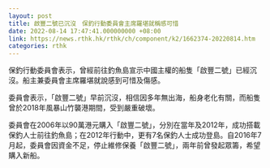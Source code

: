 ```yaml
---
layout: post
title: 啟豐二號已沉沒　保釣行動委員會主席羅堪就稱感可惜
date: 2022-08-14 17:47:41.000000000 +08:00
link: https://news.rthk.hk/rthk/ch/component/k2/1662374-20220814.htm
categories: rthk
---
```


保釣行動委員會表示，曾經前往釣魚島宣示中國主權的船隻「啟豐二號」已經沉沒。船主兼委員會主席羅堪就說感到可惜及傷感。

委員會表示，「啟豐二號」早前沉沒，相信因多年無出海，船身老化有關，而船隻曾於2018年風暴山竹襲港期間，受到嚴重破壞。

委員會在2006年以90萬港元購入「啟豐二號」，分別在當年及2012年，成功搭載保釣人士前往釣魚島；在2012年行動中，更有7名保釣人士成功登島。自2016年7月起，委員會因資金不足，停止維修保養「啟豐二號」，兩年前曾發起眾籌，希望購入新船。
